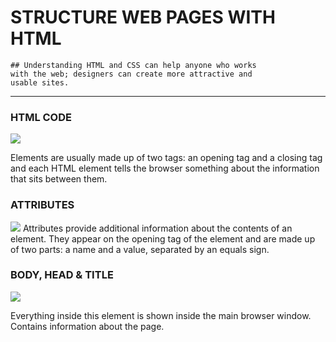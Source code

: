 # STRUCTURE WEB PAGES WITH HTML
```
## Understanding HTML and CSS can help anyone who works 
with the web; designers can create more attractive and
usable sites.
```

***
### HTML CODE 

![](https://th.bing.com/th/id/Rf324613e5cee25a11f56bf5f8a4d9f7d?rik=hCKEUgm0QLxbEQ&riu=http%3a%2f%2ffreehtmldesigns.com%2fwp-content%2fuploads%2f2020%2f07%2fHTML-code.jpg&ehk=XfKZVsXXxiFt0JAbKTpuexIi3oTDjsBNO2MUkAC0m84%3d&risl=&pid=ImgRaw)

Elements are usually made up of two
tags: an opening tag and a closing tag and each HTML element tells the browser
something about the information that sits between them.

### ATTRIBUTES

![](https://th.bing.com/th/id/Rf3169685c0ba8517d7539a85da8f20e2?rik=E0LOwkDp%2bJfVQw&riu=http%3a%2f%2fwww.turnwall.com%2fwp-content%2fuploads%2f2011%2f09%2fattribute-name-value-pair.gif%3fx98695&ehk=tNoTRtNuxvQzZwA9cBRWi4zo2u3JtBwKEKP1RAwbVXU%3d&risl=&pid=ImgRaw)
Attributes provide additional information
about the contents of an element. They appear
on the opening tag of the element and are
made up of two parts: a name and a value,
separated by an equals sign.

### BODY, HEAD & TITLE

![](https://codescracker.com/html/images/html-basic-tags.jpg)

<body> Everything inside this element is shown inside the main browser window.
<head> Contains information about the page.
<title> Shown in the top of the browser, above where you usually type in the URL.

***

**NOTES**

1. <div> elements are often used as containing elements to group together sections of a page.
2. **Float property** moves content to the left or right
of the page and can be used to create multi-column layouts. 
3. Pages can be fixed width or liquid (stretchy) layouts.
5. Grids help create professional and flexible designs.
6. CSS Frameworks provide rules for common tasks.
7. You can include multiple CSS files in one page.

***

## HTML5

- Whenever you want to collect information from visitors you will need a form, which lives inside a <form> element.
- Information from a form is sent in name/value pairs.
- Each form control is given a name, and the text the
user types in or the values of the options they select
are sent to the server.
- HTML5 introduces new form elements which make it easier for visitors to fill in forms.

***

![](https://www.livechatinc.com/wp-content/uploads/2017/06/emojis-in-marketing-campaigns@2x.png)
*contact wafadirawe@gmail.com* 